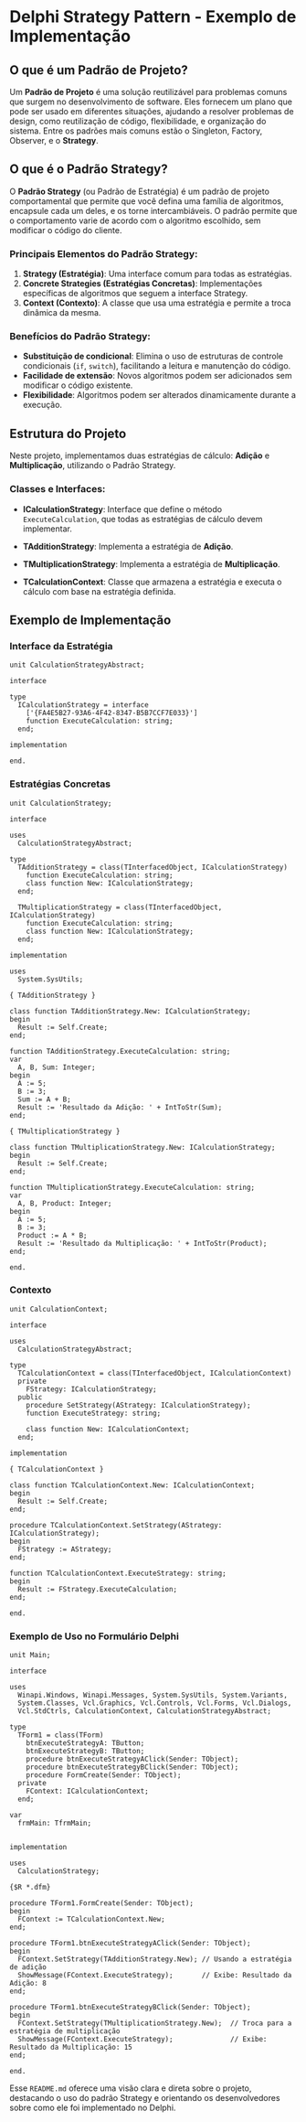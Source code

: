 # Delphi Strategy Pattern - Exemplo de Implementação

## O que é um Padrão de Projeto?

Um **Padrão de Projeto** é uma solução reutilizável para problemas comuns que surgem no desenvolvimento de software. Eles fornecem um plano que pode ser usado em diferentes situações, ajudando a resolver problemas de design, como reutilização de código, flexibilidade, e organização do sistema. Entre os padrões mais comuns estão o Singleton, Factory, Observer, e o **Strategy**.

## O que é o Padrão Strategy?

O **Padrão Strategy** (ou Padrão de Estratégia) é um padrão de projeto comportamental que permite que você defina uma família de algoritmos, encapsule cada um deles, e os torne intercambiáveis. O padrão permite que o comportamento varie de acordo com o algoritmo escolhido, sem modificar o código do cliente.

### Principais Elementos do Padrão Strategy:
1. **Strategy (Estratégia)**: Uma interface comum para todas as estratégias.
2. **Concrete Strategies (Estratégias Concretas)**: Implementações específicas de algoritmos que seguem a interface Strategy.
3. **Context (Contexto)**: A classe que usa uma estratégia e permite a troca dinâmica da mesma.

### Benefícios do Padrão Strategy:
- **Substituição de condicional**: Elimina o uso de estruturas de controle condicionais (`if`, `switch`), facilitando a leitura e manutenção do código.
- **Facilidade de extensão**: Novos algoritmos podem ser adicionados sem modificar o código existente.
- **Flexibilidade**: Algoritmos podem ser alterados dinamicamente durante a execução.

## Estrutura do Projeto

Neste projeto, implementamos duas estratégias de cálculo: **Adição** e **Multiplicação**, utilizando o Padrão Strategy.

### Classes e Interfaces:

- **ICalculationStrategy**: Interface que define o método `ExecuteCalculation`, que todas as estratégias de cálculo devem implementar.

- **TAdditionStrategy**: Implementa a estratégia de **Adição**.

- **TMultiplicationStrategy**: Implementa a estratégia de **Multiplicação**.

- **TCalculationContext**: Classe que armazena a estratégia e executa o cálculo com base na estratégia definida.

## Exemplo de Implementação

### Interface da Estratégia

```delphi
unit CalculationStrategyAbstract;

interface

type
  ICalculationStrategy = interface
    ['{FA4E5B27-93A6-4F42-8347-B5B7CCF7E033}']
    function ExecuteCalculation: string;
  end;

implementation

end.
```
### Estratégias Concretas
```delphi
unit CalculationStrategy;

interface

uses
  CalculationStrategyAbstract;

type
  TAdditionStrategy = class(TInterfacedObject, ICalculationStrategy)
    function ExecuteCalculation: string;
    class function New: ICalculationStrategy;
  end;

  TMultiplicationStrategy = class(TInterfacedObject, ICalculationStrategy)
    function ExecuteCalculation: string;
    class function New: ICalculationStrategy;
  end;

implementation

uses
  System.SysUtils;

{ TAdditionStrategy }

class function TAdditionStrategy.New: ICalculationStrategy;
begin
  Result := Self.Create;
end;

function TAdditionStrategy.ExecuteCalculation: string;
var
  A, B, Sum: Integer;
begin
  A := 5;
  B := 3;
  Sum := A + B;
  Result := 'Resultado da Adição: ' + IntToStr(Sum);
end;

{ TMultiplicationStrategy }

class function TMultiplicationStrategy.New: ICalculationStrategy;
begin
  Result := Self.Create;
end;

function TMultiplicationStrategy.ExecuteCalculation: string;
var
  A, B, Product: Integer;
begin
  A := 5;
  B := 3;
  Product := A * B;
  Result := 'Resultado da Multiplicação: ' + IntToStr(Product);
end;

end.

```
### Contexto
```delphi
unit CalculationContext;

interface

uses
  CalculationStrategyAbstract;

type
  TCalculationContext = class(TInterfacedObject, ICalculationContext)
  private
    FStrategy: ICalculationStrategy;
  public
    procedure SetStrategy(AStrategy: ICalculationStrategy);
    function ExecuteStrategy: string;

    class function New: ICalculationContext;
  end;

implementation

{ TCalculationContext }

class function TCalculationContext.New: ICalculationContext;
begin
  Result := Self.Create;
end;

procedure TCalculationContext.SetStrategy(AStrategy: ICalculationStrategy);
begin
  FStrategy := AStrategy;
end;

function TCalculationContext.ExecuteStrategy: string;
begin
  Result := FStrategy.ExecuteCalculation;
end;

end.
```
### Exemplo de Uso no Formulário Delphi
```delphi
unit Main;

interface

uses
  Winapi.Windows, Winapi.Messages, System.SysUtils, System.Variants,
  System.Classes, Vcl.Graphics, Vcl.Controls, Vcl.Forms, Vcl.Dialogs,
  Vcl.StdCtrls, CalculationContext, CalculationStrategyAbstract;

type
  TForm1 = class(TForm)
    btnExecuteStrategyA: TButton;
    btnExecuteStrategyB: TButton;
    procedure btnExecuteStrategyAClick(Sender: TObject);
    procedure btnExecuteStrategyBClick(Sender: TObject);
    procedure FormCreate(Sender: TObject);
  private
    FContext: ICalculationContext;
  end;

var
  frmMain: TfrmMain;


implementation

uses
  CalculationStrategy;

{$R *.dfm}

procedure TForm1.FormCreate(Sender: TObject);
begin
  FContext := TCalculationContext.New;
end;

procedure TForm1.btnExecuteStrategyAClick(Sender: TObject);
begin
  FContext.SetStrategy(TAdditionStrategy.New); // Usando a estratégia de adição
  ShowMessage(FContext.ExecuteStrategy);       // Exibe: Resultado da Adição: 8
end;

procedure TForm1.btnExecuteStrategyBClick(Sender: TObject);
begin
  FContext.SetStrategy(TMultiplicationStrategy.New);  // Troca para a estratégia de multiplicação
  ShowMessage(FContext.ExecuteStrategy);              // Exibe: Resultado da Multiplicação: 15
end;

end.
```
Esse `README.md` oferece uma visão clara e direta sobre o projeto, destacando o uso do padrão Strategy e orientando os desenvolvedores sobre como ele foi implementado no Delphi.


